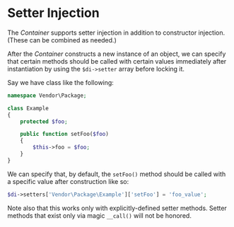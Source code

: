 # Setter Injection

The _Container_ supports setter injection in addition to constructor injection. (These can be combined as needed.)

After the _Container_ constructs a new instance of an object, we can specify that certain methods should be called with certain values immediately after instantiation by using the `$di->setter` array before locking it.

Say we have class like the following:

```php
namespace Vendor\Package;

class Example
{
    protected $foo;

    public function setFoo($foo)
    {
        $this->foo = $foo;
    }
}
```

We can specify that, by default, the `setFoo()` method should be called with a specific value after construction like so:

```php
$di->setters['Vendor\Package\Example']['setFoo'] = 'foo_value';
```

Note also that this works only with explicitly-defined setter methods. Setter methods that exist only via magic `__call()` will not be honored.
